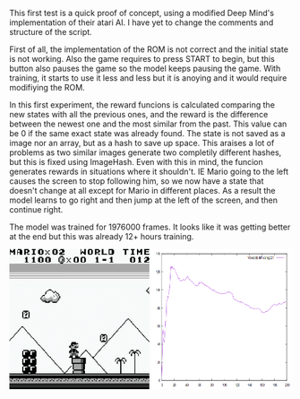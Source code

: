 This first test is a quick proof of concept, using a modified Deep Mind's implementation of their atari AI. I have yet to change the comments and structure of the script.

First of all, the implementation of the ROM is not correct and the initial state is not working. Also the game requires to press START to begin, but this button also pauses the game so the model keeps pausing the game. With training, it starts to use it less and less but it is anoying and it would require modifiying the ROM.

In this first experiment, the reward funcions is calculated comparing the new states with all the previous ones, and the reward is the difference between the newest one and the most similar from the past. This value can be 0 if the same exact state was already found.
The state is not saved as a image nor an array, but as a hash to save up space. This araises a lot of problems as two similar images generate two completily different hashes, but this is fixed using ImageHash. 
Even with this in mind, the funcion generates rewards in situations where it shouldn't. IE Mario going to the left causes the screen to stop following him, so we now have a state that doesn't change at all except for Mario in different places. As a result the model learns to go right and then jump at the left of the screen, and then continue right.


The model was trained for 1976000 frames. 
It looks like it was getting better at the end but this was already 12+ hours training.

<img src="/first_test/media/he_tries.gif" width="250" height="250"/>
<img src="/first_test/media/rewards.png" width="250" height="250"/>


